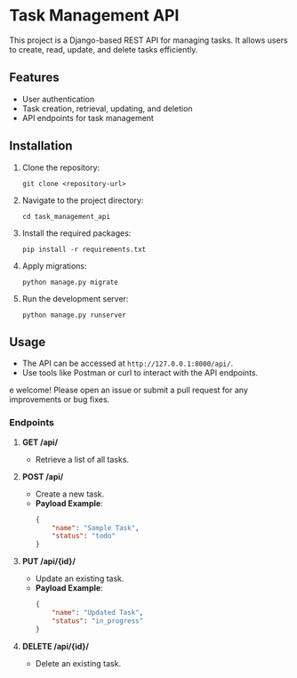 # Task Management API

This project is a Django-based REST API for managing tasks. It allows users to create, read, update, and delete tasks efficiently.

## Features

- User authentication
- Task creation, retrieval, updating, and deletion
- API endpoints for task management

## Installation

1. Clone the repository:
   ```
   git clone <repository-url>
   ```

2. Navigate to the project directory:
   ```
   cd task_management_api
   ```

3. Install the required packages:
   ```
   pip install -r requirements.txt
   ```

4. Apply migrations:
   ```
   python manage.py migrate
   ```

5. Run the development server:
   ```
   python manage.py runserver
   ```

## Usage

- The API can be accessed at `http://127.0.0.1:8000/api/`.
- Use tools like Postman or curl to interact with the API endpoints.

e welcome! Please open an issue or submit a pull request for any improvements or bug fixes.

### Endpoints

1. **GET /api/**  
   - Retrieve a list of all tasks.

2. **POST /api/**  
   - Create a new task.  
   - **Payload Example**:
     ```json
     {
         "name": "Sample Task",
         "status": "todo"
     }
     ```

3. **PUT /api/{id}/**  
   - Update an existing task.  
   - **Payload Example**:
     ```json
     {
         "name": "Updated Task",
         "status": "in_progress"
     }
     ```

4. **DELETE /api/{id}/**  
   - Delete an existing task.